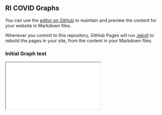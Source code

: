 ## RI COVID Graphs

You can use the [editor on GitHub](https://github.com/computergeek1100/ri-covid-data/edit/gh-pages/index.md) to maintain and preview the content for your website in Markdown files.

Whenever you commit to this repository, GitHub Pages will run [Jekyll](https://jekyllrb.com/) to rebuild the pages in your site, from the content in your Markdown files.

### Initial Graph test

<iframe src="graphs/caseMap.html"></iframe>
